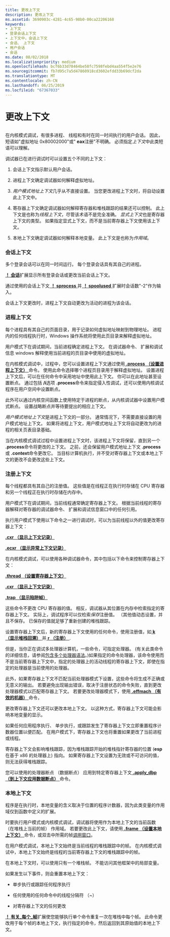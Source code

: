 ```yaml
---
title: 更改上下文
description: 更改上下文
ms.assetid: 3690903c-4281-4c65-98b0-00ca22206168
keywords:
- 上下文
- 登录会话上下文
- 上下文中，会话上下文
- 会话、 上下文
- 用户会话
- 会话
ms.date: 08/02/2018
ms.localizationpriority: medium
ms.openlocfilehash: bcf6b33d78464be58fc7598febd4aa554f5e2e76
ms.sourcegitcommit: fb7d95c7a5d47860918cd3602efdd33b69dcf2da
ms.translationtype: MT
ms.contentlocale: zh-CN
ms.lasthandoff: 06/25/2019
ms.locfileid: "67367033"
---
```

# <a name="changing-contexts"></a>更改上下文


## <span id="ddk-changing-contexts_dbg"></span><span id="DDK_CHANGING_CONTEXTS_DBG"></span>


在内核模式调试，有很多进程、 线程和有时在同一时间执行的用户会话。 因此，短语如"虚拟地址 0x80002000"或" **eax**注册"不明确。 必须指定*上下文*中此类短语可以理解。

调试器已在进行调试时可以设置五个不同的上下文：

1.  会话上下文指示默认用户会话。 

2.  进程上下文确定调试器如何解释虚拟地址。

3.  *用户模式地址上下文*几乎从不直接设置。 当您更改进程上下文时，将自动设置此上下文中。

4.  寄存器上下文确定调试器如何解释寄存器和堆栈跟踪的结果还可以控制。 此上下文是也称为*线程上下文*，尽管该术语不是完全准确。 *显式上下文*也是寄存器上下文的类型。 如果指定显式上下文，而不是当前寄存器上下文使用该上下文。

5.  本地上下文确定调试器如何解释本地变量。 此上下文是也称为*作用域*。

### <a name="span-idsession-contextspanspan-idsessioncontextspansession-context"></a><span id="session-context"></span><span id="SESSION_CONTEXT"></span>会话上下文

多个登录会话可以在同一时间运行。 每个登录会话具有其自己的进程。

[ **！ 会话**](-session.md)扩展显示所有登录会话或更改当前会话上下文。

通过使用的会话上下文[ **！ sprocess** ](-sprocess.md)并[ **！ spoolused** ](https://docs.microsoft.com/windows-hardware/drivers/debugger/kernel-mode-extensions)扩展时会话数"-2"作为输入。

会话上下文更改时，进程上下文自动更改为活动的进程为该会话。

### <a name="span-idprocess-contextspanspan-idprocesscontextspanprocess-context"></a><span id="process-context"></span><span id="PROCESS_CONTEXT"></span>进程上下文

每个进程具有其自己的页面目录，用于记录如何虚拟地址映射到物理地址。 进程内的任何线程执行时，Windows 操作系统将使用此页目录来解释虚拟地址。

用户模式下在调试期间，当前进程确定进程上下文。 在调试器命令、 扩展和调试信息 windows 解释使用当前进程的页目录中使用的虚拟地址。

在内核模式调试中，过程中，您可以设置进程上下文通过使用[ **.process （设置进程上下文）** ](-process--set-process-context-.md)命令。 使用此命令选择哪个进程页目录用于解释虚拟地址。 设置进程上下文后，可以在任何命令中采用地址中使用此上下文。 你可以在此地址甚至设置断点。 通过包括 **/i**选项 **.process**命令来指定侵入性调试，还可以使用内核调试程序在用户空间中设置断点。

此外可以通过内核空间函数上使用特定于进程的断点，从内核调试器中设置用户模式断点。 设置战略断点并等待要提出的相应上下文。

*用户模式地址上下文*是进程上下文的一部分。 通常情况下，不需要直接设置的用户模式地址上下文。 如果将进程上下文，用户模式地址上下文将自动更改为的进程的相关页表目录基础。 

当在内核模式调试过程中设置进程上下文时，该进程上下文将保留，直到另一个 **.process**命令将更改的上下文。 之前，还会保留用户模式地址上下文 **.process**或 **.context**命令更改它。 当目标计算机执行，并不受对寄存器上下文或本地上下文的更改不会更改这些上下文。

### <a name="span-idregister-contextspanspan-idregistercontextspanregister-context"></a><span id="register-context"></span><span id="REGISTER_CONTEXT"></span>注册上下文

每个线程都具有其自己的注册值。 这些值是在线程正在执行时存储在 CPU 寄存器和另一个线程正在执行时存储在内存中。

用户模式下在调试期间，当前线程通常确定寄存器上下文。 根据当前线程的寄存器解释对寄存器的调试器命令、 扩展和调试信息窗口中的任何引用。

执行用户模式下使用以下命令之一进行调试时，可以为当前线程以外的值更改寄存器上下文：

[ **.cxr （显示上下文记录）** ](-cxr--display-context-record-.md)

[ **.ecxr （显示异常上下文记录）** ](-ecxr--display-exception-context-record-.md)

在内核模式调试，可以使用各种调试器命令，其中包括以下命令来控制寄存器上下文：

[ **.thread （设置寄存器上下文）** ](-thread--set-register-context-.md)

[ **.cxr （显示上下文记录）** ](-cxr--display-context-record-.md)

[ **.trap （显示陷阱帧）** ](-trap--display-trap-frame-.md)

这些命令不更改 CPU 寄存器的值。 相反，调试器从其位置在内存中检索指定的寄存器上下文。 实际上，调试程序可以仅检索*保存*注册值。 （其他值动态设置，并且不保存。 已保存的值就足够了重新创建的堆栈跟踪。

设置寄存器上下文后，新的寄存器上下文使用的任何命令，使用注册值，如[ **k （显示堆栈回溯）** ](k--kb--kc--kd--kp--kp--kv--display-stack-backtrace-.md)并[ **r （注册）** ](r--registers-.md).

但是，当你正在调试多处理器计算机，一些命令，可指定处理器。 (有关此类命令的详细信息，请参阅[包含多个处理器语法](multiprocessor-syntax.md)。)如果指定的命令处理器，该命令使用而不是当前寄存器上下文中，指定的处理器上的活动线程的寄存器上下文，即使在指定的处理器是当前使用的处理器。

此外，如果寄存器上下文不匹配当前处理器模式下设置，这些命令将生成不正确或无意义的输出。 若要避免出现输出错误，取决于注册状态的命令失败，直到更改处理器模式以匹配寄存器上下文。 若要更改处理器模式下，使用[ **.effmach （有效的机器）** ](-effmach--effective-machine-.md)命令，

更改寄存器上下文还可以更改本地上下文。 以这种方式，寄存器上下文可能会影响本地变量的显示。

如果任何应用程序执行、 单步执行，或跟踪发生了寄存器上下文立即重置程序计数器位置以便匹配。 在用户模式下，寄存器上下文也将重置如果更改了当前进程或线程。

寄存器上下文会影响堆栈跟踪，因为堆栈跟踪开始的堆栈指针寄存器的位置 (**esp**在基于 x86 的处理器上) 指向。 如果寄存器上下文设置为无效或不可访问的值，则无法获得堆栈跟踪。

您可以使用的处理器断点 （数据断点） 应用到特定寄存器上下文[ **.apply\_dbp （到上下文应用数据断点）** ](-apply-dbp--apply-data-breakpoint-to-context-.md)命令。

### <a name="span-idlocal-contextspanspan-idlocalcontextspanlocal-context"></a><span id="local-context"></span><span id="LOCAL_CONTEXT"></span>本地上下文

程序是在执行时，本地变量的含义取决于位置的程序计数器，因为此类变量的作用域仅到函数中定义的扩展。

时要执行用户模式或内核模式调试，调试器将使用作为本地上下文的当前函数 （在堆栈上当前的帧） 作用域。 若要更改此上下文，请使用[ **.frame （设置本地上下文）** ](-frame--set-local-context-.md)命令，或双击中所需的帧[调用窗口](calls-window.md)。

在用户模式调试，本地上下文始终是当前线程的堆栈跟踪中的帧。 在内核模式调试中，本地上下文始终是线程的当前寄存器上下文的堆栈跟踪中的帧。

在本地上下文时，可以使用只有一个堆栈帧。 不能访问其他框架中的局部变量。

如果发生以下事件，则会重置本地上下文：

-   单步执行或跟踪任何程序执行

-   任何使用的任何命令中的线程分隔符 （~）

-   对寄存器上下文的任何更改

[ **！ 有关\_每个\_帧**](-for-each-frame.md)扩展使您能够执行单个命令重复一次在堆栈中每个帧。 此命令更改用于每个帧的本地上下文，执行指定的命令，然后返回到其原始值的本地上下文。

 

 





